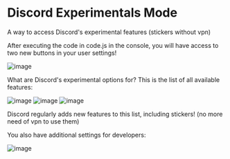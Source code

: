 # Discord Experimentals Mode
A way to access Discord's experimental features (stickers without vpn)

After executing the code in code.js in the console, you will have access to two new buttons in your user settings!

![image](https://user-images.githubusercontent.com/69462822/116251463-f98de800-a76e-11eb-819c-43da3ad02d68.png)


What are Discord's experimental options for?
This is the list of all available features:

![image](https://user-images.githubusercontent.com/69462822/116250010-a49da200-a76d-11eb-9971-f43d7d012317.png)
![image](https://user-images.githubusercontent.com/69462822/116250153-c0a14380-a76d-11eb-9376-49acc3666d66.png)
![image](https://user-images.githubusercontent.com/69462822/116250221-d282e680-a76d-11eb-9386-d5d6ed958092.png)

Discord regularly adds new features to this list, including stickers! (no more need of vpn to use them)


You also have additional settings for developers:

![image](https://user-images.githubusercontent.com/69462822/116250769-5046f200-a76e-11eb-9e28-ac9740a297d1.png)
